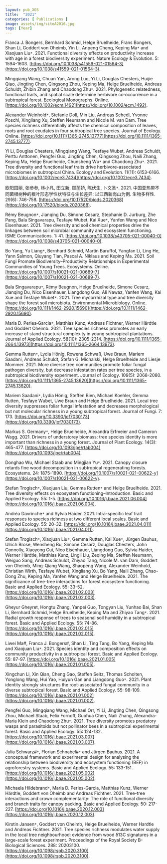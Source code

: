 ```yaml
---
layout: pub_XGS
title:  "2021"
categories: [ Publications ]
image: assets/img/siteA2016.jpg
tags: [Year]
---
```

Franca J. Bongers, Bernhard Schmid, Helge Bruelheide, Frans Bongers, Shan Li, Goddert von Oheimb, Yin Li, Anpeng Cheng, Keping  Ma<code>&ast;</code> and Xiaojuan  Liu<code>&ast;</code>. 2021. Functional diversity effects on productivity increase with age in a forest biodiversity experiment. Nature Ecology & Evolution. 5: 1594-1603. [https://doi.org/10.1038/s41559-021-01564-3](https://doi.org/10.1038/s41559-021-01564-3).

Mingqiang Wang, Chuan Yan, Arong Luo, Yi Li, Douglas Chesters, Huijie Qiao, Jingting Chen, Qingsong Zhou, Keping Ma, Helge Bruelheide, Andreas Schuldt, Zhibin Zhang and Chaodong Zhu<code>&ast;</code>. 2021. Phylogenetic relatedness, functional traits, and spatial scale determine herbivore co‐occurrence in a subtropical forest. Ecological Monographs. Online. [https://doi.org/10.1002/ecm.1492](https://doi.org/10.1002/ecm.1492). 

Alexander Weinhold<code>&ast;</code>, Stefanie Doll, Min Liu, Andreas Schedl, Yvonne Poschl, Xingliang Xu, Steffen Neumann and Nicole M. van Dam. Tree species richness differentially affects the chemical composition of leaves, roots and root exudates in four subtropical tree species. Journal of Ecology. Online. [https://doi.org/10.1111/1365-2745.13777](https://doi.org/10.1111/1365-2745.13777).

Yi Li, Douglas Chesters, Mingqiang Wang, Tesfaye Wubet, Andreas Schuldt, Perttu Anttonen, Pengfei Guo, Jingting Chen, Qingsong Zhou, Naili Zhang, Keping Ma, Helge Bruelheide, Chunsheng Wu<code>&ast;</code> and Chaodong Zhu<code>&ast;</code>. 2021. Tree diversity and functional leaf traits drive herbivore-associated microbiomes in subtropical China. Ecology and Evolution. 11(11): 6153-6166. [https://doi.org/10.1002/ece3.7434](https://doi.org/10.1002/ece3.7434). 

欧阳园丽, 张参参, 林小凡, 田立新, 顾菡娇, 陈伏生, 卜文圣<code>&ast;</code>. 2021. 中国亚热带不同菌根树种的根叶形态学性状特征与生长差异: 以江西新岗山为例. 生物多样性. 29(6): 746-758. [https://doi.org/10.17520/biods.2020368](https://doi.org/10.17520/biods.2020368).

Rémy Beugnon<code>&ast;</code>, Jianqing Du, Simone Cesarz, Stephanie D. Jurburg, Zhe Pang, Bala Singavarapu, Tesfaye Wubet, Kai Xue<code>&ast;</code>, Yanfen Wang and Nico Eisenhauer. 2021. Tree diversity and soil chemical properties drive the linkages between soil microbial community and ecosystem functioning. ISME Communications. 1: 41. [https://doi.org/10.1038/s43705-021-00040-0](https://doi.org/10.1038/s43705-021-00040-0).

Bo Yang, Yu Liang<code>&ast;</code>, Bernhard Schmid, Martin Baruffol, Yangfan Li, Ling He, Yann Salmon, Qiuyang Tian, Pascal A. Niklaus and Keping Ma. 2021. Soil Fungi Promote Biodiversity–Productivity Relationships in Experimental Communities of Young Trees. Ecosystems. Online. [https://doi.org/10.1007/s10021-021-00689-7](https://doi.org/10.1007/s10021-021-00689-7). 

Bala Singavarapu<code>&ast;</code>, Rémy Beugnon, Helge Bruelheide, Simone Cesarz, Jianqing Du, Nico Eisenhauer, Liangdong Guo, Ali Nawaz, Yanfen Wang, Kai Xue and Tesfaye Wubet<code>&ast;</code>. 2021. Tree mycorrhizal type and tree diversity shape the forest soil microbiota. Environmental Microbiology. Online. [https://doi.org/10.1111/1462-2920.15690](https://doi.org/10.1111/1462-2920.15690). 

Maria D. Perles‐Garcia<code>&ast;</code>, Matthias Kunz, Andreas Fichtner, Werner Härdtle and Goddert Oheimb. 2021. Tree species richness promotes an early increase of stand structural complexity in young subtropical plantations. Journal of Applied Ecology. 58(10): 2305-2314. [https://doi.org/10.1111/1365-2664.13973](https://doi.org/10.1111/1365-2664.13973). 

Gemma Rutten<code>&ast;</code>, Lydia Hönig, Rowena Schwaß, Uwe Braun, Mariem Saadani, Andreas Schuldt, Stefan G. Michalski, Helge Bruelheide and Liesje Mommer. 2021. More diverse tree communities promote foliar fungal pathogen diversity, but decrease infestation rates per tree species, in a subtropical biodiversity experiment. Journal of Ecology. 109(5): 2068-2080. [https://doi.org/10.1111/1365-2745.13620](https://doi.org/10.1111/1365-2745.13620).

Mariem Saadani<code>&ast;</code>, Lydia Hönig, Steffen Bien, Michael Koehler, Gemma Rutten, Tesfaye Wubet, Uwe Braun and Helge Bruelheide. 2021. Local tree diversity suppresses foliar fungal infestation and decreases morphological but not molecular richness in a young subtropical forest. Journal of Fungi. 7: 173. [https://doi.org/10.3390/jof7030173](https://doi.org/10.3390/jof7030173).

Markus S. Germany<code>&ast;</code>, Helge Bruelheide, Alexandra Erfmeier and Cameron Wagg. 2021. Drivers of understorey biomass: tree species identity is more important than richness in a young forest. Journal of Plant Ecology. 14(3): 465-477. [https://doi.org/10.1093/jpe/rtab004](https://doi.org/10.1093/jpe/rtab004). 

Donghao Wu, Michael Staab and Mingjian Yu<code>&ast;</code>. 2021. Canopy closure retards fine wood decomposition in subtropical regenerating forests. Ecosystems. 24: 1875-1890. [https://doi.org/10.1007/s10021-021-00622-y](https://doi.org/10.1007/s10021-021-00622-y).

Stefan Trogisch<code>&ast;</code>, Xiaojuan Liu, Gemma Rutten<code>&ast;</code> and Helge Bruelheide. 2021. Tree diversity effects on ecosystem functioning–Introduction. Basic and Applied Ecology. 55: 1-5. [https://doi.org/10.1016/j.baae.2021.06.004](https://doi.org/10.1016/j.baae.2021.06.004). 

Andréa Davrinche<code>&ast;</code> and Sylvia Haider. 2021. Intra-specific leaf trait responses to species richness at two different local scales. Basic and Applied Ecology. 55: 20-32. [https://doi.org/10.1016/j.baae.2021.04.011](https://doi.org/10.1016/j.baae.2021.04.011). 

Stefan Trogisch<code>&ast;</code>, Xiaojuan Liu<code>&ast;</code>, Gemma Rutten, Kai Xue<code>&ast;</code>, Jürgen Bauhus, Ulrich Brose, Wensheng Bu, Simone Cesarz, Douglas Chesters, John Connolly, Xiaoyong Cui, Nico Eisenhauer, Liangdong Guo, Sylvia Haider, Werner Härdtle, Matthias Kunz, Lingli Liu, Zeqing Ma, Steffen Neumann, Weiguo Sang, Andreas Schuldt, Zhiyao Tang, Nicole M. van Dam, Goddert von Oheimb, Ming-Qiang Wang, Shaopeng Wang, Alexander Weinhold, Christian Wirth, Tesfaye Wubet, Xingliang Xu, Bo Yang, Naili Zhang, Chao-Dong Zhu, Keping Ma, Yanfen Wang and Helge Bruelheide. 2021. The significance of tree-tree interactions for forest ecosystem functioning. Basic and Applied Ecology. 55: 33-52. [https://doi.org/10.1016/j.baae.2021.02.003](https://doi.org/10.1016/j.baae.2021.02.003).

Gheyur Gheyret, Hongtu Zhang, Yanpei Guo, Tongyan Liu, Yunhao Bai, Shan Li, Bernhard Schmid, Helge Bruelheide, Keping Ma and Zhiyao Tang<code>&ast;</code>. 2021. Radial growth response of trees to seasonal soil humidity in a subtropical forest. Basic and Applied Ecology. 55: 74-86. [https://doi.org/10.1016/j.baae.2021.02.015](https://doi.org/10.1016/j.baae.2021.02.015). 

Liwei Ma#, Franca J. Bongers#, Shan Li, Ting Tang, Bo Yang, Keping Ma and Xiaojuan Liu<code>&ast;</code>. 2021. Species identity and composition effects on community productivity in a subtropical forest. Basic and Applied Ecology. 55: 87-97. [https://doi.org/10.1016/j.baae.2021.01.005](https://doi.org/10.1016/j.baae.2021.01.005).

Xingchun Li, Xin Qian, Cheng Gao, Steffen Seitz, Thomas Scholten, Yonglong Wang, Hui Yao, Huiyun Gan and Liangdong Guo<code>&ast;</code>. 2021. Plant identity strongly structures the root-associated fungal community in a diverse subtropical forest. Basic and Applied Ecology. 55: 98-109. [https://doi.org/10.1016/j.baae.2021.01.002](https://doi.org/10.1016/j.baae.2021.01.002). 

Pengfei Guo, Mingqiang Wang, Michael Orr, Yi Li, Jingting Chen, Qingsong Zhou, Michael Staab, Felix Fornoff, Guohua Chen, Naili Zhang, Alexandra-Maria Klein and Chaodong Zhu<code>&ast;</code>. 2021. Tree diversity promotes predatory wasps and parasitoids but not pollinator bees in a subtropical experimental forest. Basic and Applied Ecology. 55: 124-132. [https://doi.org/10.1016/j.baae.2021.03.007](https://doi.org/10.1016/j.baae.2021.03.007). 

Julia Schwarz#<code>&ast;</code>, Florian Schnabel#<code>&ast;</code> and Jürgen Bauhus. 2021. A conceptual framework and experimental design for analysing the relationship between biodiversity and ecosystem functioning (BEF) in agroforestry systems. Basic and Applied Ecology. 55: 133-151. [https://doi.org/10.1016/j.baae.2021.05.002](https://doi.org/10.1016/j.baae.2021.05.002). 

Michaela Hildebrand<code>&ast;</code>, Maria D. Perles-Garcia, Matthias Kunz, Werner Härdtle, Goddert von Oheimb and Andreas Fichtner. 2021. Tree-tree interactions and crown complementarity: The role of functional diversity and branch traits for canopy packing. Basic and Applied Ecology. 50: 217-227. [https://doi.org/10.1016/j.baae.2020.12.003](https://doi.org/10.1016/j.baae.2020.12.003). 

Kirstin Jansen<code>&ast;</code>, Goddert von Oheimb, Helge Bruelheide, Werner Hardtle and Andreas Fichtner. 2021. Tree species richness modulates water supply in the local tree neighbourhood: evidence from wood δ13C signatures in a large-scale forest experiment. Proceedings of the Royal Society B-Biological Sciences. 288: 20203100.  [https://doi.org/10.1098/rspb.2020.3100](https://doi.org/10.1098/rspb.2020.3100).
